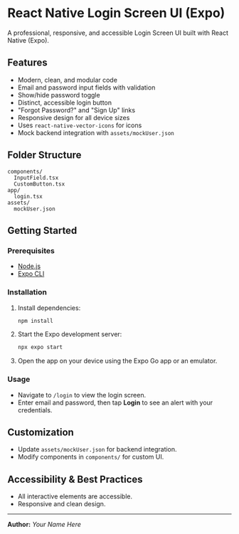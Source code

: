 # React Native Login Screen UI (Expo)

A professional, responsive, and accessible Login Screen UI built with React Native (Expo).

## Features
- Modern, clean, and modular code
- Email and password input fields with validation
- Show/hide password toggle
- Distinct, accessible login button
- "Forgot Password?" and "Sign Up" links
- Responsive design for all device sizes
- Uses `react-native-vector-icons` for icons
- Mock backend integration with `assets/mockUser.json`

## Folder Structure
```
components/
  InputField.tsx
  CustomButton.tsx
app/
  login.tsx
assets/
  mockUser.json
```

## Getting Started

### Prerequisites
- [Node.js](https://nodejs.org/)
- [Expo CLI](https://docs.expo.dev/get-started/installation/)

### Installation
1. Install dependencies:
   ```sh
   npm install
   ```
2. Start the Expo development server:
   ```sh
   npx expo start
   ```
3. Open the app on your device using the Expo Go app or an emulator.

### Usage
- Navigate to `/login` to view the login screen.
- Enter email and password, then tap **Login** to see an alert with your credentials.

## Customization
- Update `assets/mockUser.json` for backend integration.
- Modify components in `components/` for custom UI.

## Accessibility & Best Practices
- All interactive elements are accessible.
- Responsive and clean design.

---

**Author:** _Your Name Here_
